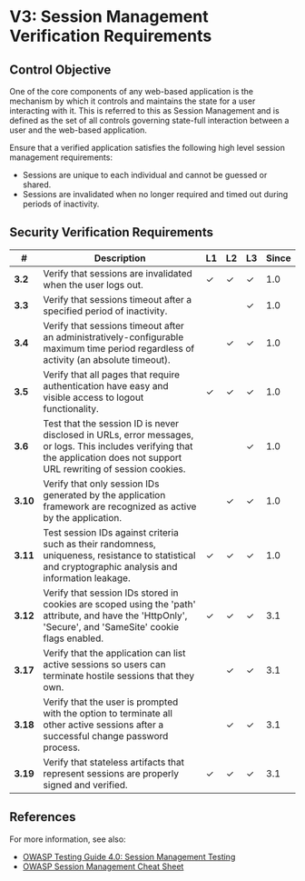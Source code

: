 # V3: Session Management Verification Requirements

## Control Objective

One of the core components of any web-based application is the mechanism by which it controls and maintains the state for a user interacting with it. This is referred to this as Session Management and is defined as the set of all controls governing state-full interaction between a user and the web-based application.

Ensure that a verified application satisfies the following high level session management requirements:

* Sessions are unique to each individual and cannot be guessed or shared.
* Sessions are invalidated when no longer required and timed out during periods of inactivity.

## Security Verification Requirements

| # | Description | L1 | L2 | L3 | Since |
| --- | --- | --- | --- | -- | -- |
| **3.2** | Verify that sessions are invalidated when the user logs out. | ✓ | ✓ | ✓ | 1.0 |
| **3.3** | Verify that sessions timeout after a specified period of inactivity. |  |  | ✓ | 1.0 |
| **3.4** | Verify that sessions timeout after an administratively-configurable maximum time period regardless of activity (an absolute timeout). |  | ✓ | ✓ | 1.0 |
| **3.5** | Verify that all pages that require authentication have easy and visible access to logout functionality. | ✓ | ✓ | ✓ | 1.0 |
| **3.6** | Test that the session ID is never disclosed in URLs, error messages, or logs. This includes verifying that the application does not support URL rewriting of session cookies. |  |  | ✓ | 1.0 |
| **3.10** | Verify that only session IDs generated by the application framework are recognized as active by the application. |  | ✓ | ✓ | 1.0 |
| **3.11** | Test session IDs against criteria such as their randomness, uniqueness, resistance to statistical and cryptographic analysis and information leakage. | ✓ | ✓ | ✓ | 1.0 |
| **3.12** | Verify that session IDs stored in cookies are scoped using the 'path' attribute, and have the 'HttpOnly', 'Secure', and 'SameSite' cookie flags enabled. | ✓ | ✓ | ✓ | 3.1 |
| **3.17** | Verify that the application can list active sessions so users can terminate hostile sessions that they own. |  | ✓ | ✓ | 3.1 |
| **3.18** | Verify that the user is prompted with the option to terminate all other active sessions after a successful change password process. |  | ✓ | ✓ | 3.1 |
| **3.19** | Verify that stateless artifacts that represent sessions are properly signed and verified. | ✓ | ✓ | ✓ | 3.1 |

## References

For more information, see also:

* [OWASP Testing Guide 4.0: Session Management Testing](https://www.owasp.org/index.php/Testing_for_Session_Management)
* [OWASP Session Management Cheat Sheet](https://www.owasp.org/index.php/Session_Management_Cheat_Sheet)
